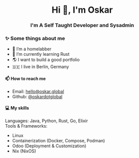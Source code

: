 <h1 align="center">Hi 👋, I'm Oskar</h1>
<h3 align="center">I'm A Self Taught Developer and Sysadmin</h3>

###  ✨ Some things about me

- 🔭 I’m a homelabber
- 🌱 I’m currently learning Rust
- 🌎 I want to build a good portfolio
- 🇩🇪 I live in Berlin, Germany

#### 📫 How to reach me

  - Email: [hello@oskar.global](mailto:hello@oskar.global)
  - Github: [@oskardotglobal](https://github.com/oskardotglobal)

#### 💻 My skills

Languages: Java, Python, Rust, Go, Elixir  
Tools & Frameworks:
- Linux
- Containerization (Docker, Compose, Podman)
- Odoo (Deployment & Customization)
- Nix (NixOS)
